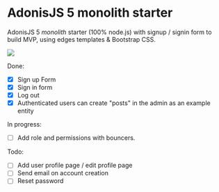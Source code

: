 # AdonisJS 5 monolith starter

AdonisJS 5 _monolith_ starter (100% node.js) with signup / signin form to build MVP, using edges templates & Bootstrap CSS.

<img src="https://github.com/yann-yinn/adonis-starter/blob/main/screen.png"/>

Done:

- [x] Sign up Form
- [x] Sign in form
- [x] Log out
- [x] Authenticated users can create "posts" in the admin as an example entity

In progress:

- [ ] Add role and permissions with bouncers.

Todo:

- [ ] Add user profile page / edit profile page
- [ ] Send email on account creation
- [ ] Reset password
